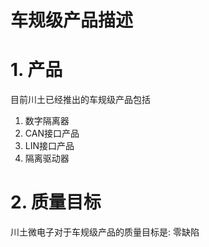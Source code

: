# 车规级产品描述

# 1. 产品
目前川土已经推出的车规级产品包括
1. 数字隔离器
2. CAN接口产品
3. LIN接口产品
4. 隔离驱动器

# 2. 质量目标
川土微电子对于车规级产品的质量目标是: 零缺陷